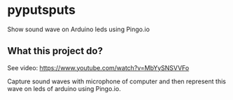 # pyputsputs
Show sound wave on Arduino leds using Pingo.io

## What this project do?

See video: https://www.youtube.com/watch?v=MbYySNSVVFo

Capture sound waves with microphone of computer and then represent this wave on leds of arduino using Pingo.io.
